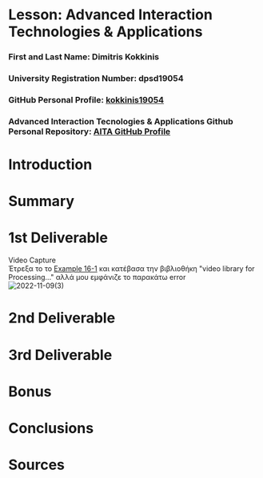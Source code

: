 # Lesson: Advanced Interaction Technologies & Applications

### First and Last Name: Dimitris Kokkinis
### University Registration Number: dpsd19054
### GitHub Personal Profile: <a href="https://github.com/kokkinis19054">kokkinis19054</a>
### Advanced Interaction Tecnologies & Applications Github Personal Repository: <a href="https://github.com/kokkinis19054/Advanced-Interaction-Tecnologies-Applications-Individual-Assignment">AITA GitHub Profile</a> 

# Introduction

# Summary


# 1st Deliverable
Video Capture <br>
Έτρεξα το το <a href="http://learningprocessing.com/examples/chp16/example-16-01-Capture">Example 16-1</a> και κατέβασα την βιβλιοθήκη "video library for Processing..." αλλά μου εμφάνιζε το παρακάτω error<br>
![2022-11-09(3)](https://user-images.githubusercontent.com/100956242/200703622-60300fb7-6730-4694-9308-0fd50b43fd86.png)


# 2nd Deliverable


# 3rd Deliverable 


# Bonus 


# Conclusions


# Sources
